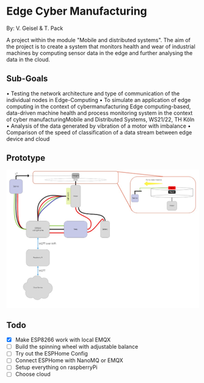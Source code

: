 # Edge Cyber Manufacturing
By: V. Geisel & T. Pack

A project within the module "Mobile and distributed systems". The aim of the project is to create a system that monitors health and wear of industrial machines by computing sensor data in the edge and further analysing the data in the cloud.

## Sub-Goals
• Testing the network architecture and type of communication of the individual nodes in
Edge-Computing
• To simulate an application of edge computing in the context of cybermanufacturing
Edge computing-based, data-driven machine health and process monitoring system in the context of cyber manufacturingMobile and Distributed Systems, WS21/22, TH Köln
• Analysis of the data generated by vibration of a motor with imbalance
• Comparison of the speed of classification of a data stream between edge device and cloud


## Prototype
![alt text](./assets/demonstrator-architecture.jpg "Architecture")
 
## Todo

- [x] Make ESP8266 work with local EMQX
- [ ] Build the spinning wheel with adjustable balance
- [ ] Try out the ESPHome Config
- [ ] Connect ESPHome with NanoMQ or EMQX
- [ ] Setup everything on raspberryPi
- [ ] Choose cloud
